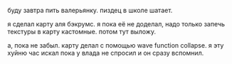буду завтра пить валерьянку. пиздец в школе шатает.

я сделал карту аля бэкрумс. я пока её не доделал, надо только запечь текстуры в карту кастомные. потом тут выложу.

а, пока не забыл. карту делал с помощью wave function collapse. я эту хуйню час искал пока у влада не спросил и он сразу вспомнил.
